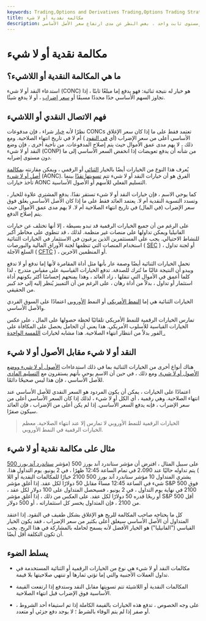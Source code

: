 ```yaml
---
keywords: Trading,Options and Derivatives Trading,Options Trading Strategy and Education,Options and Derivatives,Strategy and Education
title: مكالمة نقدية أو لا شيء
description: خيار الاتصال النقدي أو اللاشيء هو خيار له مكافأتان فقط ؛ صفر ومستوى ثابت واحد ، بغض النظر عن مدى ارتفاع سعر الأصل الأساسي.
---
```


# مكالمة نقدية أو لا شيء
## ما هي المكالمة النقدية أو اللاشيء؟

استدعاء النقد أو لا شيء (CONC) هو خيار له نتيجة ثنائية: فهو يدفع إما مبلغًا ثابتًا ، إذا تجاوز السهم الأساسي حدًا محددًا مسبقًا أو [سعر إضراب](/strikeprice) ، أو لا يدفع شيئًا.

## فهم الاتصال النقدي أو اللاشيء

نظرًا لأنه [خيار](/calloption) شراء ، فإن مدفوعات CONCs تعتمد فقط على ما إذا كان سعر الإغلاق الأساسي أعلى من سعر الإضراب (أي [في النقود](/inthemoney) ) أم لا في تاريخ انتهاء الصلاحية. ومع ذلك ، لا يهم مدى عمق الأموال حيث يتم إصلاح المدفوعات. من ناحية أخرى ، فإن وضع النقد أو لا شيء (CONP) من شأنه أن يدفع تعويضات إذا انخفض السعر الأساسي إلى ما دون مستوى إضرابه.

يُعرف هذا النوع من الخيارات أيضًا بالخيار [الثنائي](/binary-option) أو الرقمي ، ويمكن مقارنته [بمكالمة أصل أو لا شيء](/aonc) (AONC). الفرق هو أن خيارات النقد أو لا شيء تتم [تسويتها نقدًا](/cash-settled-options) بينما تأخذ خيارات AONC التسليم الفعلي للأسهم أو الأصول الأساسية.

كما يوحي الاسم ، فإن خيارات النقد أو لا شيء تستقر نقدًا. يدفع المشتري علاوة للخيار ، وتسدد التسوية النقدية أم لا. يعتمد العائد فقط على ما إذا كان الأصل الأساسي يغلق فوق سعر الإضراب (في المال) في تاريخ انتهاء الصلاحية أم لا. لا يهم مدى عمق الأموال حيث يتم إصلاح الدفع.

على الرغم من أن جميع الخيارات الرقمية قد تبدو بسيطة ، إلا أنها تختلف عن خيارات الفانيليا ويمكن تداولها على منصات غير منظمة. لذلك ، قد تنطوي على مخاطر أكبر للنشاط الاحتيالي. يجب على المستثمرين الذين يرغبون في الاستثمار في الخيارات الثنائية استخدام المنصات التي تنظمها لجنة الأوراق المالية والبورصات ( [SEC](/sec) ) ، أو لجنة تداول السلع الآجلة ( [CFTC](/cftc) ) ، أو المنظمين الآخرين.

تحمل الخيارات الثنائية أيضًا وصمة عار بأنها مثل أداة المقامرة لأنها إما تدفع أو لا تدفع ويبدو أن النتيجة غالبًا ما تُترك للصدفة. تدفع الخيارات القياسية على مقياس متدرج ، لذا كلما أعمق في الأموال التي تنقلها ، زاد العائد ، وهذا يمنحهم إحساسًا أكثر بكونهم أداة استثمار أو تداول ، بدلاً من أداة رهان ، على الرغم من أن التمييز يُنظر إليه إلى حد كبير من الحقيقي.

الخيارات الثنائية هي إما [النمط الأمريكي](/americanoption) أو النمط [الأوروبي](/europeanoption) اعتمادًا على السوق الفردي والأصل الأساسي.

تمارس الخيارات الرقمية للنمط الأمريكي تلقائيًا لحظة حصولها على المال ، على عكس الخيارات القياسية للأسلوب الأمريكي. هذا يعني أن الحامل يحصل على المكافأة على الفور بدلاً من انتظار انتهاء الصلاحية. هذا مشابه لخيارات [اللمسة الواحدة .](/onetouchoption)

## النقد أو لا شيء مقابل الأصول أو لا شيء

هناك أنواع أخرى من الخيارات الثنائية بما في ذلك استدعاءات [الأصول أو لا شيء ووضع الأصول أو لا شيء.](/aonp) ومع ذلك ، في حين أن الاسم يوحي بأنهم يستقرون مع [التسليم المادي](/physicaldelivery) للأصل الأساسي ، فإن هذا ليس صحيحًا دائمًا.

اعتمادًا على الخيارات ، يمكن أن يكون المردود هو السعر النقدي للأصل الأساسي عند انتهاء الصلاحية. وهي رقمية ، أي الكل أو لا شيء ، لذلك إذا كان السعر الأساسي أعلى من سعر الإضراب ، فإنه يدفع السعر الأساسي. إذا لم يكن أعلى من الإضراب ، فإن العائد سيكون صفرًا.

> الخيارات الرقمية للنمط الأوروبي لا تمارس إلا عند انتهاء الصلاحية. معظم الخيارات الرقمية في النمط الأوروبي.

>

## مثال على مكالمة نقدية أو لا شيء

على سبيل المثال ، افترض أن مؤشر ستاندرد آند بورز 500 (مؤشر [ستاندرد آند بورز 500](/sp500) ) يتم تداوله حاليًا عند 2،090 في تمام الساعة 12:45 ظهرًا ، في 2 يونيو. يوم التداول هذا. يشتري المتداول 10 مؤشر ستاندرد آند بورز 500 2100 خيارًا للمكالمات النقدية أو اللا شيء في الساعة 12:45 مساءً مقابل 50 دولارًا لكل عقد. إذا أغلق مؤشر S&P 500 فوق 2100 في نهاية يوم التداول ، في 2 يونيو ، فسيحصل المتداول على 100 دولار لكل عقد ، أو ربحًا قدره 50 دولارًا لكل عقد. على العكس من ذلك ، إذا أغلق مؤشر S&P 500 أقل من 2100 ، فإن المتداول يخسر كل استثماراته ، أو 500 دولار.

كل ما يحتاجه صاحب المكالمة للربح هو الإغلاق بشكل طفيف في النقود. إذا اعتقد المتداول أن الأصل الأساسي سيغلق أعلى بكثير من سعر الإضراب ، فقد يكون الخيار القياسي ("الفانيليا") هو الخيار الأفضل لأنه يسمح لحامله بالمشاركة في هذا الربح. يجب أن تكون التكلفة أقل أيضًا.

## يسلط الضوء

- مكالمات النقد أو لا شيء هي نوع من الخيارات الرقمية أو الثنائية المستخدمة في تداول العملات الأجنبية والتي إما تؤتي ثمارها أو تنتهي صلاحيتها بلا قيمة.

- المكالمات النقدية أو اللاشيئة تتم تسويتها مقابل النقد وستدفع إذا ارتفعت القيمة الأساسية فوق الإضراب قبل انتهاء الصلاحية.

- على وجه الخصوص ، تدفع هذه الخيارات بالقيمة الكاملة إذا تم استيفاء أحد الشروط ، أو صفر إذا لم يتم الوفاء بالشرط ؛ لا يوجد دفع جزئي أو متعدد.


